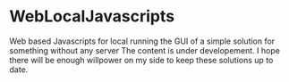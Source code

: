 # WebLocalJavascripts
Web based Javascripts for local running the GUI of a simple solution for something without any server
The content is under developement.
I hope there will be enough willpower on my side to keep these solutions up to date.
